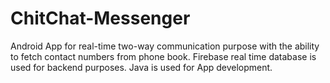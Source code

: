 # ChitChat-Messenger
 Android App for real-time two-way communication purpose with the ability to fetch contact numbers from phone book. Firebase real time database is used for backend purposes. Java is used for App development.
